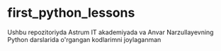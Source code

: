 # first_python_lessons
Ushbu repozitoriyda Astrum IT akademiyada va Anvar Narzullayevning Python darslarida o'rgangan kodlarimni joylaganman
